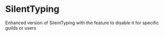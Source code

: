# SilentTyping

Enhanced version of SilentTyping with the feature to disable it for specific guilds or users
